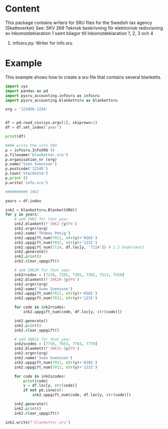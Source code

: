 Content
=======
This package contains writers for SRU files for the Swedish tax agency
(Skatteverket)
See: SKV 269 Teknisk beskrivning för elektronisk redovisning av Inkomstdeklaration 1 samt bilagor till Inkomstdeklaration 1, 2, 3 och 4

1. infosru.py:
   Writer for info.sru

Example
=======
This example shows how to create a sru file that contains several blanketts.

```python
import sys 
import pandas as pd
import pysru_accounting.infosru as infosru
import pysru_accounting.blankettsru as blankettsru

org = '123456-1234'


df = pd.read_csv(sys.argv[1], skiprows=1)
df = df.set_index('year')

print(df)

#### write the info SRU
p = infosru.InfoSRU ()
p.filename('blanketter.sru')
p.organisation_nr (org)
p.name('Sven Svensson')
p.postcode('12345')
p.town('Stockholm')
p.print ()
p.write('info.sru')

########## INK2

years = df.index

ink2 = blankettsru.BlankettSRU()
for y in years:
    # add INK2 for that year
    ink2.blankett(f'INK2-{y}P4')
    ink2.orgnr(org)
    ink2.name('Thomas Petig')
    ink2.uppgift_num(7011, str(y)+'0101')
    ink2.uppgift_num(7012, str(y)+'1231')
    ink2.uppgift_num(7114, df.loc[y, '7114']) # 1.2 Underskott
    ink2.generate()
    ink2.print()
    ink2.clear_uppgift()

    # add INK2R for that year
    ink2rcodes = [7230, 7281, 7301, 7302, 7513, 7550]
    ink2.blankett(f'INK2R-{y}P4')
    ink2.orgnr(org)
    ink2.name('Sven Svensson')
    ink2.uppgift_num(7011, str(y)+'0101')
    ink2.uppgift_num(7012, str(y)+'1231')

    for code in ink2rcodes:
        ink2.uppgift_num(code, df.loc[y, str(code)])

    ink2.generate()
    ink2.print()
    ink2.clear_uppgift()

    # add INK2S for that year
    ink2scodes = [7750, 7653, 7763, 7770]
    ink2.blankett(f'INK2S-{y}P4')
    ink2.orgnr(org)
    ink2.name('Sven Svensson')
    ink2.uppgift_num(7011, str(y)+'0101')
    ink2.uppgift_num(7012, str(y)+'1231')

    for code in ink2scodes:
        print(code)
        v = df.loc[y, str(code)]
        if not pd.isna(v):
            ink2.uppgift_num(code, df.loc[y, str(code)])

    ink2.generate()
    ink2.print()
    ink2.clear_uppgift()

ink2.write(f'blanketter.sru')



```
